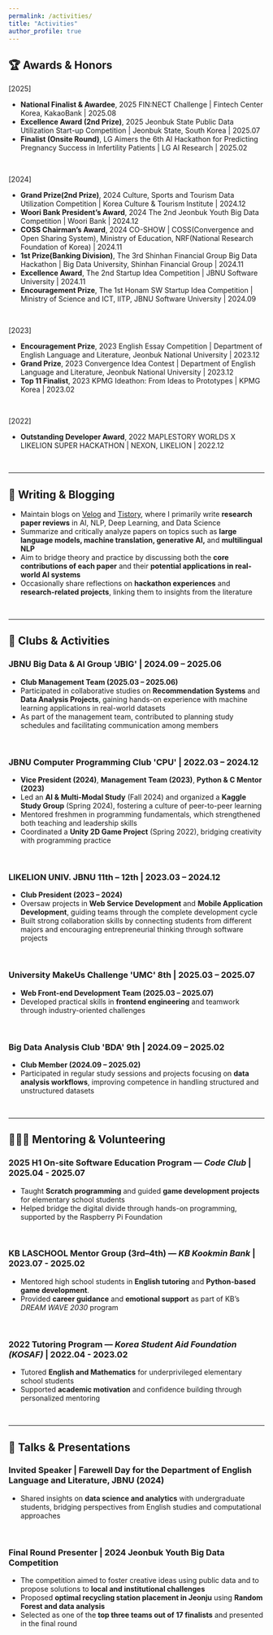 ```yaml
---
permalink: /activities/
title: "Activities"
author_profile: true
---
```


## 🏆 Awards & Honors

[2025]
- **National Finalist & Awardee**, 2025 FIN:NECT Challenge | Fintech Center Korea, KakaoBank | 2025.08
- **Excellence Award (2nd Prize)**, 2025 Jeonbuk State Public Data Utilization Start-up Competition | Jeonbuk State, South Korea | 2025.07
- **Finalist (Onsite Round)**, LG Aimers the 6th AI Hackathon for Predicting Pregnancy Success in Infertility Patients | LG AI Research | 2025.02
<br/>

[2024]
- **Grand Prize(2nd Prize)**, 2024 Culture, Sports and Tourism Data Utilization Competition | Korea Culture & Tourism Institute | 2024.12
- **Woori Bank President’s Award**, 2024 The 2nd Jeonbuk Youth Big Data Competition | Woori Bank | 2024.12
- **COSS Chairman’s Award**, 2024 CO-SHOW | COSS(Convergence and Open Sharing System), Ministry of Education, NRF(National Research Foundation of Korea) | 2024.11
- **1st Prize(Banking Division)**, The 3rd Shinhan Financial Group Big Data Hackathon | Big Data University, Shinhan Financial Group | 2024.11
- **Excellence Award**, The 2nd Startup Idea Competition | JBNU Software University | 2024.11
- **Encouragement Prize**, The 1st Honam SW Startup Idea Competition | Ministry of Science and ICT, IITP, JBNU Software University | 2024.09
<br/>

[2023]
- **Encouragement Prize**, 2023 English Essay Competition | Department of English Language and Literature, Jeonbuk National University | 2023.12
- **Grand Prize**, 2023 Convergence Idea Contest | Department of English Language and Literature, Jeonbuk National University | 2023.12
- **Top 11 Finalist**, 2023 KPMG Ideathon: From Ideas to Prototypes | KPMG Korea | 2023.02
<br/>

[2022]
- **Outstanding Developer Award**, 2022 MAPLESTORY WORLDS X LIKELION SUPER HACKATHON | NEXON, LIKELION | 2022.12
<br/>

---

## 📖 Writing & Blogging

- Maintain blogs on [Velog](https://velog.io/@ever_since) and [Tistory](https://ljm1614.tistory.com), where I primarily write **research paper reviews** in AI, NLP, Deep Learning, and Data Science  
- Summarize and critically analyze papers on topics such as **large language models, machine translation, generative AI,** and **multilingual NLP**
- Aim to bridge theory and practice by discussing both the **core contributions of each paper** and their **potential applications in real-world AI systems**
- Occasionally share reflections on **hackathon experiences** and **research-related projects**, linking them to insights from the literature
<br/>

---

## 📁 Clubs & Activities

### JBNU Big Data & AI Group 'JBIG' | 2024.09 – 2025.06
- **Club Management Team (2025.03 – 2025.06)**  
- Participated in collaborative studies on **Recommendation Systems** and **Data Analysis Projects**, gaining hands-on experience with machine learning applications in real-world datasets 
- As part of the management team, contributed to planning study schedules and facilitating communication among members 
<br/>

### JBNU Computer Programming Club 'CPU' | 2022.03 – 2024.12
- **Vice President (2024)**, **Management Team (2023)**, **Python & C Mentor (2023)**  
- Led an **AI & Multi-Modal Study** (Fall 2024) and organized a **Kaggle Study Group** (Spring 2024), fostering a culture of peer-to-peer learning
- Mentored freshmen in programming fundamentals, which strengthened both teaching and leadership skills 
- Coordinated a **Unity 2D Game Project** (Spring 2022), bridging creativity with programming practice
<br/>

### LIKELION UNIV. JBNU 11th – 12th | 2023.03 – 2024.12
- **Club President (2023 – 2024)**  
- Oversaw projects in **Web Service Development** and **Mobile Application Development**, guiding teams through the complete development cycle  
- Built strong collaboration skills by connecting students from different majors and encouraging entrepreneurial thinking through software projects  
<br/>

### University MakeUs Challenge 'UMC' 8th | 2025.03 – 2025.07
- **Web Front-end Development Team (2025.03 – 2025.07)**  
- Developed practical skills in **frontend engineering** and teamwork through industry-oriented challenges  
<br/>

### Big Data Analysis Club 'BDA' 9th | 2024.09 – 2025.02
- **Club Member (2024.09 – 2025.02)**  
- Participated in regular study sessions and projects focusing on **data analysis workflows**, improving competence in handling structured and unstructured datasets
<br/>

---

## 👩🏻‍🏫 Mentoring & Volunteering  

### 2025 H1 On-site Software Education Program — *Code Club* | 2025.04 - 2025.07
- Taught **Scratch programming** and guided **game development projects** for elementary school students
- Helped bridge the digital divide through hands-on programming, supported by the Raspberry Pi Foundation
<br/>

### KB LASCHOOL Mentor Group (3rd–4th) — *KB Kookmin Bank* | 2023.07 - 2025.02 
- Mentored high school students in **English tutoring** and **Python-based game development**.  
- Provided **career guidance** and **emotional support** as part of KB’s *DREAM WAVE 2030* program
<br/>

### 2022 Tutoring Program — *Korea Student Aid Foundation (KOSAF)* | 2022.04 - 2023.02
- Tutored **English and Mathematics** for underprivileged elementary school students 
- Supported **academic motivation** and confidence building through personalized mentoring  
<br/>

---

## 🎤 Talks & Presentations  

### **Invited Speaker** | Farewell Day for the Department of English Language and Literature, JBNU (2024)  
- Shared insights on **data science and analytics** with undergraduate students, bridging perspectives from English studies and computational approaches
<br/>

### **Final Round Presenter** | 2024 Jeonbuk Youth Big Data Competition
- The competition aimed to foster creative ideas using public data and to propose solutions to **local and institutional challenges**
- Proposed **optimal recycling station placement in Jeonju** using **Random Forest and data analysis**  
- Selected as one of the **top three teams out of 17 finalists** and presented in the final round  
<br/>
